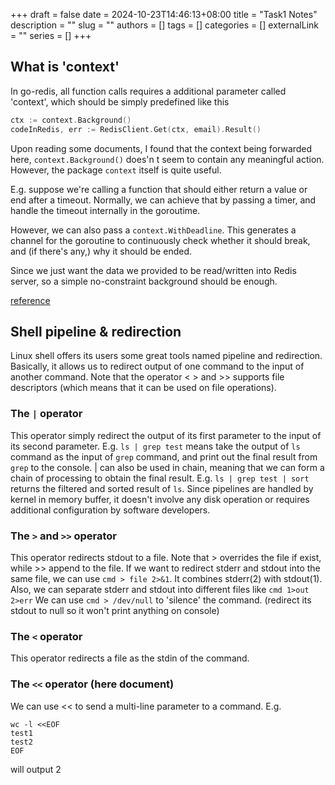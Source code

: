 +++ 
draft = false
date = 2024-10-23T14:46:13+08:00
title = "Task1 Notes"
description = ""
slug = ""
authors = []
tags = []
categories = []
externalLink = ""
series = []
+++

## What is 'context'

In go-redis, all function calls requires a additional parameter called 'context', which should be simply predefined like this
```go
ctx := context.Background()
codeInRedis, err := RedisClient.Get(ctx, email).Result()
```
Upon reading some documents, I found that the context being forwarded here, `context.Background()` does'n t seem to contain any meaningful action. However, the package `context` itself is quite useful.

E.g. suppose we're calling a function that should either return a value or end after a timeout. Normally, we can achieve that by passing a timer, and handle the timeout internally in the goroutime.

However, we can also pass a `context.WithDeadline`. This generates a channel for the goroutine to continuously check whether it should break, and (if there's any,) why it should be ended.

Since we just want the data we provided to be read/written into Redis server, so a simple no-constraint background should be enough.

[reference](https://www.topgoer.com/%E5%B8%B8%E7%94%A8%E6%A0%87%E5%87%86%E5%BA%93/Context.html)

## Shell pipeline & redirection
Linux shell offers its users some great tools named pipeline and redirection. Basically, it allows us to redirect output of one command to the input of another command. Note that the operator < > and >> supports file descriptors (which means that it can be used on file operations).

### The `|` operator
This operator simply redirect the output of its first parameter to the input of its second parameter.
E.g. `ls | grep test` means take the output of `ls` command as the input of `grep` command, and print out the final result from `grep` to the console.
| can also be used in chain, meaning that we can form a chain of processing to obtain the final result.
E.g. `ls | grep test | sort` returns the filtered and sorted result of `ls`.
Since pipelines are handled by kernel in memory buffer, it doesn't involve any disk operation or requires additional configuration by software developers.

### The `>` and `>>` operator
This operator redirects stdout to a file. Note that > overrides the file if exist, while >> append to the file.
If we want to redirect stderr and stdout into the same file, we can use `cmd > file 2>&1`. It combines stderr(2) with stdout(1).
Also, we can separate stderr and stdout into different files like `cmd 1>out 2>err`
We can use `cmd > /dev/null` to 'silence' the command. (redirect its stdout to null so it won't print anything on console)

### The `<` operator
This operator redirects a file as the stdin of the command. 

### The `<<` operator (here document)
We can use << to send a multi-line parameter to a command. 
E.g. 
```shell
wc -l <<EOF
test1
test2
EOF
```
will output 2 